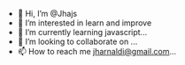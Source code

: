 - 👋 Hi, I’m @Jhajs
- 👀 I’m interested in learn and improve 
- 🌱 I’m currently learning javascript...
- 💞️ I’m looking to collaborate on ...
- 📫 How to reach me jharnaldi@gmail.com...

<!---
Jhajs/Jhajs is a ✨ special ✨ repository because its `README.md` (this file) appears on your GitHub profile.
You can click the Preview link to take a look at your changes.
--->

